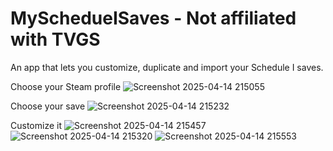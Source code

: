 # MySchedueISaves - Not affiliated with TVGS
An app that lets you customize, duplicate and import your Schedule I saves.

Choose your Steam profile
![Screenshot 2025-04-14 215055](https://github.com/user-attachments/assets/580ee519-b35b-4ead-af0d-2c60622b5cd6)

Choose your save
 ![Screenshot 2025-04-14 215232](https://github.com/user-attachments/assets/3e1a1f15-67d9-4772-b45e-b43069cf662a)

Customize it
![Screenshot 2025-04-14 215457](https://github.com/user-attachments/assets/ffee73ad-4a15-4ea9-8e32-70fa57cda508)
![Screenshot 2025-04-14 215320](https://github.com/user-attachments/assets/4dfc6cb5-6e30-4bdc-8c8e-bab0bb190497)
![Screenshot 2025-04-14 215553](https://github.com/user-attachments/assets/5914b625-bf07-4b61-9198-55ee7596e8ea)
